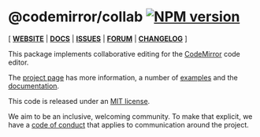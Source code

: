 # @codemirror/collab [![NPM version](https://img.shields.io/npm/v/@codemirror/collab.svg)](https://www.npmjs.org/package/@codemirror/collab)

[ [**WEBSITE**](https://codemirror.net/) | [**DOCS**](https://codemirror.net/docs/ref/#collab) | [**ISSUES**](https://github.com/codemirror/dev/issues) | [**FORUM**](https://discuss.codemirror.net/c/next/) | [**CHANGELOG**](https://github.com/codemirror/collab/blob/main/CHANGELOG.md) ]

This package implements collaborative editing for the
[CodeMirror](https://codemirror.net/) code editor.

The [project page](https://codemirror.net/) has more information, a
number of [examples](https://codemirror.net/examples/) and the
[documentation](https://codemirror.net/docs/).

This code is released under an
[MIT license](https://github.com/codemirror/collab/tree/main/LICENSE).

We aim to be an inclusive, welcoming community. To make that explicit,
we have a [code of
conduct](http://contributor-covenant.org/version/1/1/0/) that applies
to communication around the project.
